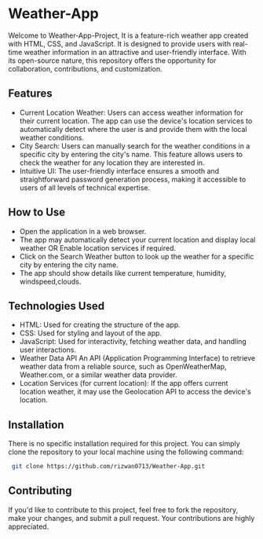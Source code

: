 # Weather-App
Welcome to Weather-App-Project, It is a feature-rich weather app created with HTML, CSS, and JavaScript. It is designed to provide users with real-time weather information in an attractive and user-friendly interface. With its open-source nature, this repository offers the opportunity for collaboration, contributions, and customization.

## Features
- Current Location Weather: Users can access weather information for their current location. The app can use the device's location services to automatically detect where the user is and provide them with the local weather conditions.
- City Search: Users can manually search for the weather conditions in a specific city by entering the city's name. This feature allows users to check the weather for any location they are interested in.
- Intuitive UI: The user-friendly interface ensures a smooth and straightforward password generation process, making it accessible to users of all levels of technical expertise.

 ## How to Use
- Open the application in a web browser.
- The app may automatically detect your current location and display local weather OR Enable location services if required.
- Click on the Search Weather button to look up the weather for a specific city by entering the city name.
- The app should show details like current temperature, humidity, windspeed,clouds.

 ## Technologies Used
- HTML: Used for creating the structure of the app.
- CSS: Used for styling and layout of the app.
- JavaScript: Used for interactivity, fetching weather data, and handling user interactions.
- Weather Data API An API (Application Programming Interface) to retrieve weather data from a reliable source, such as OpenWeatherMap, Weather.com, or a similar weather data provider.
- Location Services (for current location): If the app offers current location weather, it may use the Geolocation API to access the device's location.

## Installation

There is no specific installation required for this project. You can simply clone the repository to your local machine using the following command:

```bash
 git clone https://github.com/rizwan0713/Weather-App.git
```

## Contributing

If you'd like to contribute to this project, feel free to fork the repository, make your changes, and submit a pull request. Your contributions are highly appreciated.
